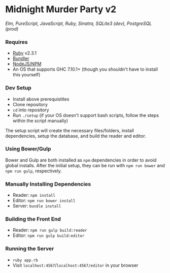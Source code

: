 # Midnight Murder Party v2
_Elm, PureScript, JavaScript, Ruby, Sinatra, SQLite3 (dev), PostgreSQL (prod)_

### Requires
- [Ruby](https://www.ruby-lang.org/en/) v2.3.1
- [Bundler](http://bundler.io/#getting-started)
- [NodeJS/NPM](https://nodejs.org/en/)
- An OS that supports GHC 7.10.1+ (though you shouldn't have to install this yourself)

### Dev Setup
- Install above prerequistites
- Clone repository
- `cd` into repository
- Run `./setup` (if your OS doesn't support bash scripts, follow the steps within the script manually)

The setup script will create the necessary files/folders, install dependencies, setup the database, and build the reader and editor.

### Using Bower/Gulp
Bower and Gulp are both installed as `npm` dependencies in order to avoid global installs. After the initial setup, they can be run with `npm run bower` and `npm run gulp`, respectively.

### Manually Installing Dependencies
- Reader: `npm install`
- Editor: `npm run bower install`
- Server: `bundle install`

### Building the Front End
- Reader: `npm run gulp build:reader`
- Editor: `npm run gulp build:editor`

### Running the Server
- `ruby app.rb`
- Visit `localhost:4567`/`localhost:4567/editor` in your browser
